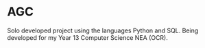# AGC
Solo developed project using the languages Python and SQL. Being developed for my Year 13 Computer Science NEA (OCR).
